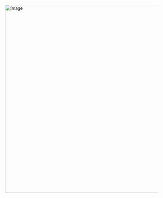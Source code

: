 <img width="1113" height="621" alt="image" src="https://github.com/user-attachments/assets/b9cc8c9e-a461-4a08-a0c3-f5d78112646d" />
